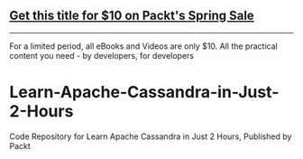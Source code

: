 ## [Get this title for $10 on Packt's Spring Sale](https://www.packt.com/V15328?utm_source=github&utm_medium=packt-github-repo&utm_campaign=spring_10_dollar_2022)
-----
For a limited period, all eBooks and Videos are only $10. All the practical content you need \- by developers, for developers

# Learn-Apache-Cassandra-in-Just-2-Hours
Code Repository for Learn Apache Cassandra in Just 2 Hours, Published by Packt
